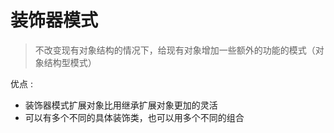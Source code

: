 # 装饰器模式

> 不改变现有对象结构的情况下，给现有对象增加一些额外的功能的模式（对象结构型模式）

优点 :
- 装饰器模式扩展对象比用继承扩展对象更加的灵活
- 可以有多个不同的具体装饰类，也可以用多个不同的组合